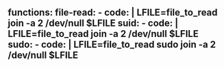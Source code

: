 functions:
  file-read:
    - code: |
        LFILE=file_to_read
        join -a 2 /dev/null $LFILE
  suid:
    - code: |
        LFILE=file_to_read
        join -a 2 /dev/null $LFILE
  sudo:
    - code: |
        LFILE=file_to_read
        sudo join -a 2 /dev/null $LFILE
---
